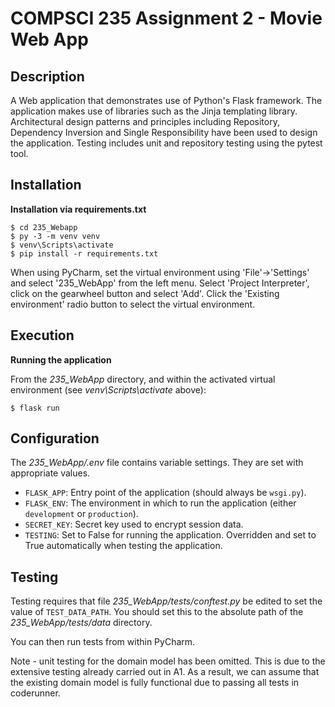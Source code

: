 # COMPSCI 235 Assignment 2 - Movie Web App

## Description

A Web application that demonstrates use of Python's Flask framework. The application makes use of libraries such as the Jinja templating library. Architectural design patterns and principles including Repository, Dependency Inversion and Single Responsibility have been used to design the application. Testing includes unit and repository testing using the pytest tool. 

## Installation

**Installation via requirements.txt**

```shell
$ cd 235_Webapp
$ py -3 -m venv venv
$ venv\Scripts\activate
$ pip install -r requirements.txt
```

When using PyCharm, set the virtual environment using 'File'->'Settings' and select '235_WebApp' from the left menu. Select 'Project Interpreter', click on the gearwheel button and select 'Add'. Click the 'Existing environment' radio button to select the virtual environment. 

## Execution

**Running the application**

From the *235_WebApp* directory, and within the activated virtual environment (see *venv\Scripts\activate* above):

````shell
$ flask run
```` 

## Configuration

The *235_WebApp/.env* file contains variable settings. They are set with appropriate values.

* `FLASK_APP`: Entry point of the application (should always be `wsgi.py`).
* `FLASK_ENV`: The environment in which to run the application (either `development` or `production`).
* `SECRET_KEY`: Secret key used to encrypt session data.
* `TESTING`: Set to False for running the application. Overridden and set to True automatically when testing the application.


## Testing

Testing requires that file *235_WebApp/tests/conftest.py* be edited to set the value of `TEST_DATA_PATH`. You should set this to the absolute path of the *235_WebApp/tests/data* directory. 

You can then run tests from within PyCharm.


Note - unit testing for the domain model has been omitted. This is due to the extensive testing already carried out in A1. As a result, we can assume that the existing domain model is fully functional due to passing all tests in coderunner.


 